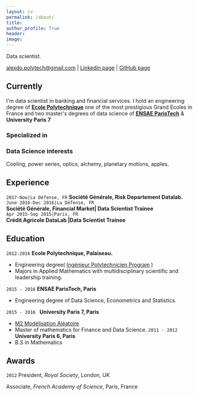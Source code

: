 ```yaml
---
layout: cv
permalink: /about/
title:  
author_profile: True
header:
image:
---
```


Data scientist.

<div id="webaddress">
<a href="alexdo.polytech@gmail.com">alexdo.polytech@gmail.com</a>
| <a href="https://www.linkedin.com/in/alexandre-do-7500/">Linkedin page</a>
| <a href="https://github.com/alexandre-do/">GitHub page</a>
</div>


## Currently

I'm data scientist in banking and financial services. I hold an engineering degree of [**Ecole Polytechnique**](https://en.wikipedia.org/wiki/%C3%89cole_Polytechnique) one of the most prestigious Grand Ecoles in France and two master's degrees of data science of [**ENSAE ParisTech**](https://www.ensae.fr/en/) & **University Paris 7** 

### Specialized in



### Data Science interests

Cooling, power series, optics, alchemy, planetary motions, apples.

## Experience
`2017-Now|La Défense, FR`
__Société Générale, Risk Departement Datalab.__
`June 2016-Dec 2016|La Défense, FR`  
__Société Générale, Financial Market| Data Scientist Trainee__  
`Apr 2015-Sep 2015|Paris, FR`  
__Crédit Agricole  DataLab |Data Scientist Trainee__    


## Education

`2012-2016`
__Ecole Polytechnique, Palaiseau.__
- Engineering degree( [Ingénieur Polytechnicien Program](https://programmes.polytechnique.edu/en/ingenieur-polytechnicien-program/ingenieur-polytechnicien-program) )
- Majors in Applied Mathematics with multidisciplinary scientific and leadership training. 

`2015 - 2016`
__ENSAE ParisTech, Paris__
- Engineering degree of Data Science, Econometrics and Statistics. 

`2015 - 2016 `
__University Paris 7, Paris__
- [M2 Modélisation Aléatoire](https://masterfinance.math.univ-paris-diderot.fr/index.php)
- Master of mathematics for Finance and Data Science. 
`2011 - 2012 `
__University Paris 6, Paris__
- B.S in Mathematics



## Awards

`2012`
President, *Royal Society*, London, UK

Associate, *French Academy of Science*, Paris, France



<!-- ### Footer
Last updated: May 2013 -->



